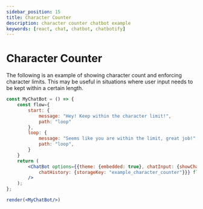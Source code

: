 ```yaml
---
sidebar_position: 15
title: Character Counter
description: character counter chatbot example
keywords: [react, chat, chatbot, chatbotify]
---
```


# Character Counter

The following is an example of showing character count and enforcing character limits. This may be useful in situations where user input needs to be kept within a certain length.

```jsx live noInline title=MyChatBot.js
const MyChatBot = () => {
	const flow={
		start: {
			message: "Hey! Keep within the character limit!",
			path: "loop"
		},
		loop: {
			message: "Seems like you are within the limit, great job!",
			path: "loop",
		}
	}
	return (
		<ChatBot options={{theme: {embedded: true}, chatInput: {showCharacterCount: true, characterLimit: 10},
			chatHistory: {storageKey: "example_character_counter"}}} flow={flow}
		/>
	);
};

render(<MyChatBot/>)
```